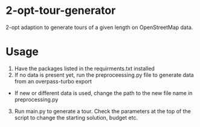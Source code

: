 # 2-opt-tour-generator
2-opt adaption to generate tours of a given length on OpenStreetMap data.

# Usage

1. Have the packages listed in the requirments.txt installed
2. If no data is present yet, run the preproceessing.py file to generate data from an overpass-turbo export
  * If new or different data is used, change the path to the new file name in preprocessing.py  
3. Run main.py to generate a tour. Check the parameters at the top of the script to change the starting solution, budget etc.
